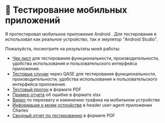 # 📱 Тестирование мобильных приложений

Я протестировал мобильное приложение Android . Для тестирования я использовал как реальное устройство, так и эмулятор "Android Studio".

Пожалуйста, посмотрите на результаты моей работы:

- [Чек лист](https://docs.google.com/spreadsheets/d/1rQE4IhpVQ6HlIonVgn7r3WbKJnbpqKnbhjCGJeyt8Ys/edit?gid=1881426248#gid=1881426248) для тестирования функциональности, производительности, удобства использования и пользовательского интерфейса приложения.
- [Тестовые случаи](https://github.com/ZzzYouth/mobile/blob/main/G9-2025-02-04.pdf) через QASE для тестирования функциональности, производительности, удобства использования и пользовательского интерфейса приложения.
- [Тестовый прогон](https://github.com/ZzzYouth/mobile/blob/main/G9-Express%2Brun%2B2025_02_05.pdf) в формате PDF
- [Пример отчета](https://github.com/ZzzYouth/mobile/blob/main/%D0%9E%D1%82%D1%87%D0%B5%D1%82%20%D0%B2%20-%20XLSX.xlsx) об ошибке в формате xlsx 
- [Видео](https://github.com/ZzzYouth/mobile/blob/main/%D0%9F%D0%B5%D1%80%D0%B5%D1%85%D0%B2%D0%B0%D1%82%20%D0%B8%20%D0%B8%D0%B7%D0%BC%D0%B5%D0%BD%D0%B5%D0%BD%D0%B8%D0%B5%20%D1%82%D1%80%D0%B0%D1%84%D0%B8%D0%BA%D0%B0%20%D0%BC%D0%BA.mp4) по перехвату и изменению трафика на мобильном устройстве
- [Информация о моем устройстве](https://github.com/ZzzYouth/mobile/blob/main/%D0%B8%D0%BD%D1%84%D0%BE%D1%80%D0%BC%D0%B0%D1%86%D0%B8%D1%8F%20%D0%BE%20%D0%B2%D0%B0%D1%88%D0%B5%D0%BC%20%D1%83%D1%81%D1%82%D1%80%D0%BE%D0%B9%D1%81%D1%82%D0%B2%D0%B5.jpg) в header user-agent приложении Charles
- [Сводный отчет по тестированию](https://github.com/ZzzYouth/mobile/blob/main/%D0%9E%D1%82%D1%87%D0%B5%D1%82%20%D0%BE%20%D1%82%D0%B5%D1%81%D1%82%D0%B8%D1%80%D0%BE%D0%B2%D0%B0%D0%BD%D0%B8%D0%B8%20%D0%BC%D0%BE%D0%B1%D0%B8%D0%BB%D1%8C%D0%BD%D0%BE%D0%B3%D0%BE%20%D0%BF%D1%80%D0%B8%D0%BB%D0%BE%D0%B6%D0%B5%D0%BD%D0%B8%D1%8F%20shopping-list.pdf) в  формате PDF

